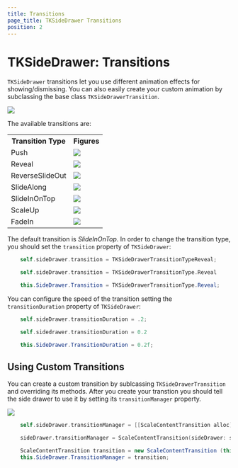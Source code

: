 ```yaml
---
title: Transitions
page_title: TKSideDrawer Transitions
position: 2
---
```


# TKSideDrawer: Transitions

<code>TKSideDrawer</code> transitions let you use different animation effects for showing/dismissing. You can also easily create your custom animation by subclassing the base class <code>TKSideDrawerTransition</code>.

<img src="../images/sidedrawer-transitions001.png"/>

The available transitions are: 

<table>

<tr>
<th>Transition Type</th>
<th>Figures</th>
</tr>

<tr>
<td>Push</td>
<td><img src="../images/sidedrawer-transitions-push.gif"/></td>
</tr>

<tr>
<td>Reveal</td>
<td><img src="../images/sidedrawer-transitions-reveal.gif"/></td>
</tr>

<tr>
<td>ReverseSlideOut</td>
<td><img src="../images/sidedrawer-transitions-reverseslideout.gif"/></td>
</tr>

<tr>
<td>SlideAlong</td>
<td><img src="../images/sidedrawer-transitions-slidealong.gif"/></td>
</tr>

<tr>
<td>SlideInOnTop</td>
<td><img src="../images/sidedrawer-transitions-slideinontop.gif"/></td>
</tr>

<tr>
<td>ScaleUp</td>
<td><img src="../images/sidedrawer-transitions-scaleup.gif"/></td>
</tr>

<tr>
<td>FadeIn</td>
<td><img src="../images/sidedrawer-transitions-fadein.gif"/></td>
</tr>

</table>

The default transition is *SlideInOnTop*. In order to change the transition type, you should set the <code>transition</code> property of <code>TKSideDrawer</code>:

```Objective-C
	self.sideDrawer.transition = TKSideDrawerTransitionTypeReveal;
```

```Swift
	self.sideDrawer.transition = TKSideDrawerTransitionType.Reveal
```

```C#
	this.SideDrawer.Transition = TKSideDrawerTransitionType.Reveal;
```

You can configure the speed of the transition setting the <code>transitionDuration</code> property of <code>TKSideDrawer</code>:

```Objective-C
	self.sideDrawer.transitionDuration = .2;
```

```Swift
	self.sidedrawer.transitionDuration = 0.2
```

```C#
	this.SideDrawer.TransitionDuration = 0.2f;
```

## Using Custom Transitions

You can create a custom transition by sublcassing <code>TKSideDrawerTransition</code> and overriding its methods. After you create your transtion you should tell the side drawer to use it by setting its <code>transitionManager</code> property.

<img src="../images/sidedrawer-transitions002.png"/>

```Objective-C
	self.sideDrawer.transitionManager = [[ScaleContentTransition alloc] initWithSideDrawer:sideDrawer];
```

```Swift
	sideDrawer.transitionManager = ScaleContentTransition(sideDrawer: sideDrawer)
```

```C#
	ScaleContentTransition transition = new ScaleContentTransition (this.SideDrawer);
	this.SideDrawer.TransitionManager = transition;
```



